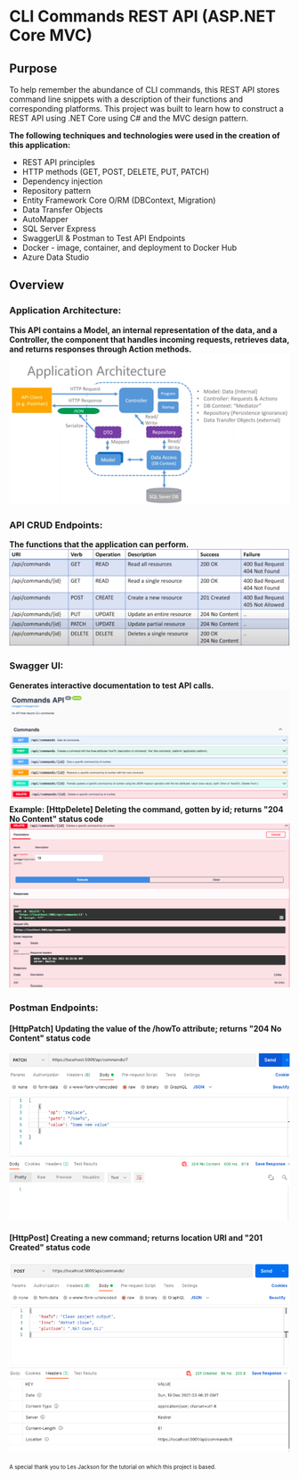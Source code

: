 # CLI Commands REST API (ASP.NET Core MVC)
## Purpose
To help remember the abundance of CLI commands, this REST API stores command line snippets with a description of their functions and corresponding platforms. 
This project was built to learn how to construct a REST API using .NET Core using C# and the MVC design pattern. 

**The following techniques and technologies were used in the creation of this application:**
* REST API principles
* HTTP methods (GET, POST, DELETE, PUT, PATCH)
* Dependency injection
* Repository pattern
* Entity Framework Core O/RM (DBContext, Migration)
* Data Transfer Objects
* AutoMapper
* SQL Server Express
* SwaggerUI & Postman to Test API Endpoints
* Docker - image, container, and deployment to Docker Hub
* Azure Data Studio

## Overview
### Application Architecture:
**This API contains a Model, an internal representation of the data, and a Controller, the component that handles incoming requests, retrieves data, and returns responses through Action methods.**
![](images/Application%20Architecture.png)
### API CRUD Endpoints:
**The functions that the application can perform.**
![](images/API%20End%20points.png)
### Swagger UI:
**Generates interactive documentation to test API calls.**
![](images/SwaggerUI.png)
**Example: [HttpDelete] Deleting the command, gotten by id; returns "204 No Content" status code**
![](images/Swagger.png)
### Postman Endpoints:
#### [HttpPatch] Updating the value of the /howTo attribute; returns "204 No Content" status code 
![](images/Patch.png)
#### [HttpPost] Creating a new command; returns location URI and "201 Created" status code
![](images/Post.png)



<sub><sup>A special thank you to Les Jackson for the tutorial on which this project is based.</sub></sup>
